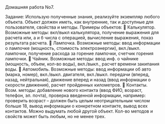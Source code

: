 Домашняя работа No7. 

Задание: Использую полученные знания, реализуйте экземпляр любого объекта. Объект
должен иметь, как внутренние, так и доступные для пользователя, свойства и методы.
Примеры объектов:
 Калькулятор. Возможные методы: вкл/выкл калькулятора, получение выражения для
расчета или, а и б числа с операцией, вычисление выражения, показ результата расчета.
 Лампочка. Возможные методы: ввод информации о лампочке (мощность, стоимость
электроэнергии), вкл./выкл. лампочки, получение расхода за горение лампочки,
счетчик горения лампочки.
 Чайник. Возможные методы: ввод инф. о чайнике (мощность, объем, кол-во воды),
вкл./выкл., расчет времени закипания воды.
 Автомобиль. Возможные методы: ввод информации об авто (марка, номер), вкл./выкл.
двигателя, вкл./выкл. передачи (вперед, назад, нейтральная), движение вперед и назад
(ввод информации о скорости движения), расчет пройденных километров.
 Контакты. Возм. методы: добавление нового контакта (ввод ФИО, возраст, телефон, эл.
почта), проверка введенной информации, например: проверить возраст – должен быть
целым неотрицательным числом больше 18, вывод информации о конкретном
контакте, вывод всех контактов.
Можно выдумать любой другой объект. Кол-во методов и свойств может быть любым, но не
менее трех.
